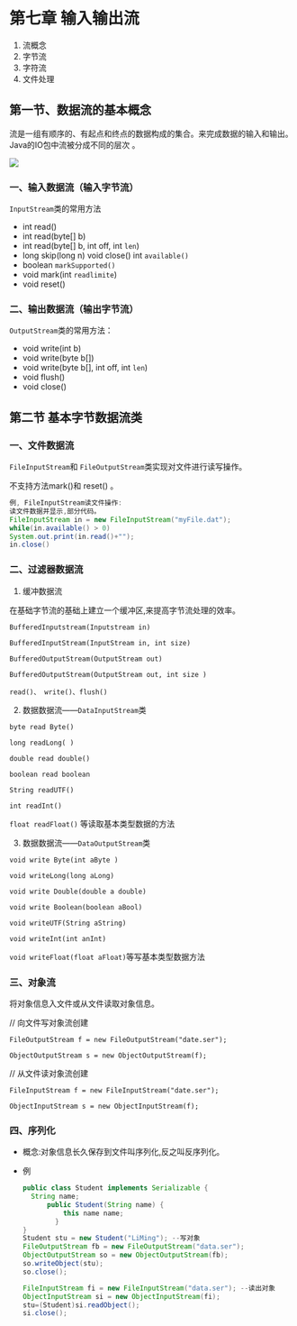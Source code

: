 # 第七章 输入输出流

1. 流概念
2. 字节流
3. 字符流
4. 文件处理

## 第一节、数据流的基本概念

流是一组有顺序的、有起点和终点的数据构成的集合。来完成数据的输入和输出。Java的IO包中流被分成不同的层次 。

![](F:\自考\Java语言程序设计（一）\img\2020-07-06_094236.jpg)

### 一、输入数据流（输入字节流）

`InputStream`类的常用方法

- int read()
- int read(byte[] b)
- int read(byte[] b, int off, int `len`)
- long skip(long n)  void close()    int `available()`
- boolean `markSupported()`
- void mark(int `readlimite`)
- void reset()

### 二、输出数据流（输出字节流）

`OutputStream`类的常用方法：

- void write(int b)
- void write(byte b[])
- void write(byte b[], int off, int `len`)
- void flush()
- void close()

## 第二节 基本字节数据流类

### 一、文件数据流 

`FileInputStream`和 `FileOutputStream`类实现对文件进行读写操作。 

不支持方法mark()和 reset() 。

```java
例, FileInputStream读文件操作:
读文件数据并显示,部分代码。
FileInputStream in = new FileInputStream("myFile.dat");
while(in.available() > 0)
System.out.print(in.read()+"");
in.close() 
```

###  二、过滤器数据流 

1. 缓冲数据流 

在基础字节流的基础上建立一个缓冲区,来提高字节流处理的效率。 

`BufferedInputstream(Inputstream in) `

`BufferedInputStream(InputStream in, int size) `

 `BufferedOutputStream(OutputStream out) `

`BufferedOutputStream(OutputStream out, int size )`

` read()、 write()、flush() `

2. 数据数据流——`DataInputStream`类 

`byte read Byte() `

`long readLong( )`

`double read double() `

`boolean read boolean `

`String readUTF() `

`int readInt() `

`float readFloat()` 等读取基本类型数据的方法

3. 数据数据流——`DataOutputStream`类 

`void write Byte(int aByte )`

`void writeLong(long aLong) `

`void write Double(double a double) `

`void write Boolean(boolean aBool) `

`void writeUTF(String aString) `

`void writeInt(int anInt) `

`void writeFloat(float aFloat)`等写基本类型数据方法

###  三、对象流 

将对象信息入文件或从文件读取对象信息。 

// 向文件写对象流创建 

`FileOutputStream f = new FileOutputStream("date.ser");`

`ObjectOutputStream s = new ObjectOutputStream(f); `

// 从文件读对象流创建 

`FileInputStream f = new FileInputStream("date.ser");`

`ObjectInputStream s = new ObjectInputStream(f); `

### 四、序列化 

- 概念:对象信息长久保存到文件叫序列化,反之叫反序列化。 

- 例 

  ```java
  public class Student implements Serializable {
  	String name; 
  		public Student(String name) {
  			this name name;
          }
  }
  Student stu = new Student("LiMing"); --写对象
  FileOutputStream fb = new FileOutputStream("data.ser");
  ObjectOutputStream so = new ObjectOutputStream(fb);
  so.writeObject(stu);
  so.close();
  
  FileInputStream fi = new FileInputStream("data.ser"); --读出对象
  ObjectInputStream si = new ObjectInputStream(fi);
  stu=(Student)si.readObject();
  si.close();
  
  ```